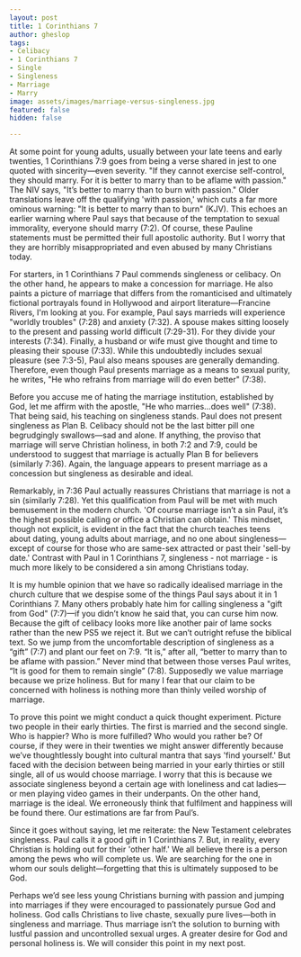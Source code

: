 ```yaml
---
layout: post
title: 1 Corinthians 7
author: gheslop
tags:
- Celibacy
- 1 Corinthians 7
- Single
- Singleness
- Marriage
- Marry
image: assets/images/marriage-versus-singleness.jpg
featured: false
hidden: false

---
```

At some point for young adults, usually between your late teens and early twenties, 1 Corinthians 7:9 goes from being a verse shared in jest to one quoted with sincerity—even severity. "If they cannot exercise self-control, they should marry. For it is better to marry than to be aflame with passion." The NIV says, "It’s better to marry than to burn with passion." Older translations leave off the qualifying 'with passion,' which cuts a far more ominous warning: "It is better to marry than to burn" (KJV). This echoes an earlier warning where Paul says that because of the temptation to sexual immorality, everyone should marry (7:2). Of course, these Pauline statements must be permitted their full apostolic authority. But I worry that they are horribly misappropriated and even abused by many Christians today.

For starters, in 1 Corinthians 7 Paul commends singleness or celibacy. On the other hand, he appears to make a concession for marriage. He also paints a picture of marriage that differs from the romanticised and ultimately fictional portrayals found in Hollywood and airport literature—Francine Rivers, I'm looking at you. For example, Paul says marrieds will experience "worldly troubles" (7:28) and anxiety (7:32). A spouse makes sitting loosely to the present and passing world difficult (7:29-31). For they divide your interests (7:34). Finally, a husband or wife must give thought and time to pleasing their spouse (7:33). While this undoubtedly includes sexual pleasure (see 7:3-5), Paul also means spouses are generally demanding. Therefore, even though Paul presents marriage as a means to sexual purity, he writes, "He who refrains from marriage will do even better" (7:38).

Before you accuse me of hating the marriage institution, established by God, let me affirm with the apostle, "He who marries…does well" (7:38). That being said, his teaching on singleness stands. Paul does not present singleness as Plan B. Celibacy should not be the last bitter pill one begrudgingly swallows—sad and alone. If anything, the proviso that marriage will serve Christian holiness, in both 7:2 and 7:9, could be understood to suggest that marriage is actually Plan B for believers (similarly 7:36). Again, the language appears to present marriage as a concession but singleness as desirable and ideal.

Remarkably, in 7:36 Paul actually reassures Christians that marriage is not a sin (similarly 7:28). Yet this qualification from Paul will be met with much bemusement in the modern church. 'Of course marriage isn’t a sin Paul, it’s the highest possible calling or office a Christian can obtain.' This mindset, though not explicit, is evident in the fact that the church teaches teens about dating, young adults about marriage, and no one about singleness—except of course for those who are same-sex attracted or past their 'sell-by date.' Contrast with Paul in 1 Corinthians 7, singleness - not marriage - is much more likely to be considered a sin among Christians today.

It is my humble opinion that we have so radically idealised marriage in the church culture that we despise some of the things Paul says about it in 1 Corinthians 7. Many others probably hate him for calling singleness a "gift from God" (7:7)—if you didn’t know he said that, you can curse him now. Because the gift of celibacy looks more like another pair of lame socks rather than the new PS5 we reject it. But we can’t outright refuse the biblical text. So we jump from the uncomfortable description of singleness as a “gift” (7:7) and plant our feet on 7:9. “It is,” after all, “better to marry than to be aflame with passion.” Never mind that between those verses Paul writes, “It is good for them to remain single” (7:8). Supposedly we value marriage because we prize holiness. But for many I fear that our claim to be concerned with holiness is nothing more than thinly veiled worship of marriage.

To prove this point we might conduct a quick thought experiment. Picture two people in their early thirties. The first is married and the second single. Who is happier? Who is more fulfilled? Who would you rather be? Of course, if they were in their twenties we might answer differently because we’ve thoughtlessly bought into cultural mantra that says 'find yourself.' But faced with the decision between being married in your early thirties or still single, all of us would choose marriage. I worry that this is because we associate singleness beyond a certain age with loneliness and cat ladies—or men playing video games in their underpants. On the other hand, marriage is the ideal. We erroneously think that fulfilment and happiness will be found there. Our estimations are far from Paul’s.

Since it goes without saying, let me reiterate: the New Testament celebrates singleness. Paul calls it a good gift in 1 Corinthians 7. But, in reality, every Christian is holding out for their 'other half.' We all believe there is a person among the pews who will complete us. We are searching for the one in whom our souls delight—forgetting that this is ultimately supposed to be God.

Perhaps we’d see less young Christians burning with passion and jumping into marriages if they were encouraged to passionately pursue God and holiness. God calls Christians to live chaste, sexually pure lives—both in singleness and marriage. Thus marriage isn’t the solution to burning with lustful passion and uncontrolled sexual urges. A greater desire for God and personal holiness is. We will consider this point in my next post.